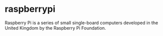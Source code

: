 # raspberrypi
Raspberry Pi is a series of small single-board computers developed in the United Kingdom by the Raspberry Pi Foundation.
